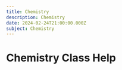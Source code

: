 ```yaml
---
title: Chemistry
description: Chemistry
date: 2024-02-24T21:00:00.000Z
subject: Chemistry
---
```


# Chemistry Class Help
